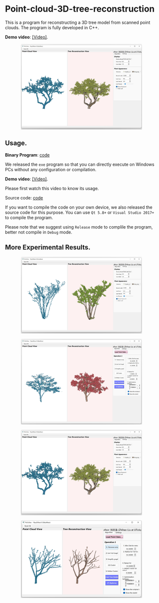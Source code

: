# Point-cloud-3D-tree-reconstruction

This is a program for reconstructing a 3D tree model from scanned point clouds. The program is fully developed in C++.

**Demo video**: [[Video]](https://drive.google.com/file/d/1sX3tNEdxsmSTkAFL4GsnzzMajR-hw_qR/view?usp=sharing).

<p align="center">
<img src="https://github.com/RyuZhihao123/Point-cloud-3D-tree-reconstruction/blob/main/Fig_Peach.png" alt="Description" width="400"/>
</p>

## Usage.

**Binary Program**: [code](https://github.com/RyuZhihao123/Point-cloud-3D-tree-reconstruction/tree/main/TreeFromPoints_codes)

We released the ``exe`` program so that you can directly execute on Windows PCs without any configuration or compilation.

**Demo video**: [[Video]](https://drive.google.com/file/d/1sX3tNEdxsmSTkAFL4GsnzzMajR-hw_qR/view?usp=sharing).

Please first watch this video to know its usage.

Source code: [code](https://github.com/RyuZhihao123/Point-cloud-3D-tree-reconstruction/tree/main/TreeFromPoints_codes)

If you want to compile the code on your own device, we also released the source code for this purpose.
You can use ``Qt 5.8+`` or ``Visual Studio 2017+`` to compile the program.

Please note that we suggest using ``Release`` mode to complile the program, better not compile in ``Debug`` mode.




## More Experimental Results.
<p align="center">
<img src="https://github.com/RyuZhihao123/Point-cloud-3D-tree-reconstruction/blob/main/Fig_Cercis.png" alt="Description" width="400"/>
</p>
<p align="center">
<img src="https://github.com/RyuZhihao123/Point-cloud-3D-tree-reconstruction/blob/main/Fig_Maple.png" alt="Description" width="400"/>
</p>
<p align="center">
<img src="https://github.com/RyuZhihao123/Point-cloud-3D-tree-reconstruction/blob/main/Fig_Peach.png" alt="Description" width="400"/>
</p>
<p align="center">
<img src="https://github.com/RyuZhihao123/Point-cloud-3D-tree-reconstruction/blob/main/Fig_default.png" alt="Description" width="400"/>
</p>
